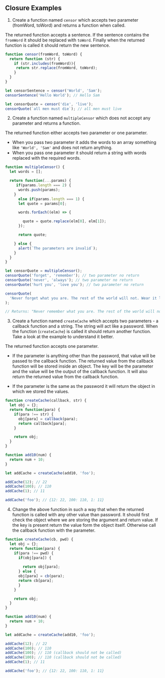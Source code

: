 ## Closure Examples

1. Create a function named `censor` which accepts two parameter (fromWord, toWord) and returns a function when called.

The returned function accepts a sentence. If the sentence contains the `fromWord` it should be replaced with `toWord`. Finally when the returned function is called it should return the new sentence.

```js
function censor(fromWord, toWord) {
  return function (str) {
    if (str.includes(fromWord)){
     return str.replace(fromWord, toWord);    
    }
  }
}

let censorSentence = censor('World', 'Sam');
censorSentence('Hello World'); // Hello Sam

let censorQuote = censor('die', 'live');
censorQuote(`all men must die`); // all men must live
```

2. Create a function named `multipleCensor` which does not accept any parameter and returns a function.

The returned function either accepts two parameter or one parameter.

- When you pass two parameter it adds the words to an array something like `'World', 'Sam'` and does not return anything.
- When you pass one parameter it should return a string with words replaced with the required words.

```js
function multipleCensor() {
  let words = [];

  return function(...params) {
     if(params.length === 2) {
      words.push(params);
    }
      else if(params.length === 1) {
      let quote = params[0];

      words.forEach((elm) => {

        quote = quote.replace(elm[0], elm[1]);
      });

      return quote;

    } else {
      alert(`The parameters are invalid`);
    }
  }
}

let censorQuote = multipleCensor();
censorQuote('forget', 'remember'); // two parameter no return
censorQuote('never', 'always'); // two parameter no return
censorQuote('hurt you', 'love you'); // two parameter no return

censorQuote(
  'Never forget what you are. The rest of the world will not. Wear it like armor, and it can never be used to hurt you.'
);

// Returns: "Never remember what you are. The rest of the world will not. Wear it like armor, and it can always be used to love you."
```

3. Create a function named `createCache` which accepts two parameters - a callback function and a string. The string will act like a password. When the function (`createCache`) is called it should return another function. Take a look at the example to understand it better.

The returned function accepts one parameter.

- If the parameter is anything other than the password, that value will be passed to the callback function. The returned value from the callback function will be stored inside an object. The key will be the parameter and the value will be the output of the callback function. It will also return the returned value from the callback function.

- If the parameter is the same as the password it will return the object in which we stored the values.

```js
function createCache(callback, str) {
  let obj = {};
  return function(para) {
    if(para !== str) {
      obj[para] = callback(para);
      return callback[para];
    }

    return obj;
  }
}

function add10(num) {
  return num + 10;
}

let addCache = createCache(add10, 'foo');

addCache(12); // 22
addCache(100); // 110
addCache(1); // 11

addCache('foo'); // {12: 22, 100: 110, 1: 11}
```

4. Change the above function in such a way that when the returned function is called with any other value than password. It should first check the object where we are storing the argument and return value. If the key is present return the value form the object itself. Otherwise call the callback function with the parameter.

```js
function createCache(cb, pwd) {
  let obj = {};
  return function(para) {
    if(para !== pwd) {
      if(obj[para]) {
        
        return obj[para];
      } else {
      obj[para] = cb(para);
      return cb[para];
      }
    }

    return obj;
  }
}

function add10(num) {
  return num + 10;
}

let addCache = createCache(add10, 'foo');

addCache(12); // 22
addCache(100); // 110
addCache(100); // 110 (callback should not be called)
addCache(100); // 110 (callback should not be called)
addCache(1); // 11

addCache('foo'); // {12: 22, 100: 110, 1: 11}
```
